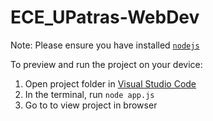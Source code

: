 # ECE_UPatras-WebDev
Note: Please ensure you have installed <code><a href="https://nodejs.org/en/download/">nodejs</a></code>

  To preview and run the project on your device:
  1) Open project folder in <a href="https://code.visualstudio.com/download">Visual Studio Code</a>
  2) In the terminal, run `node app.js`
  3) Go to <a href="http://localhost:3000"></a> to view project in browser
